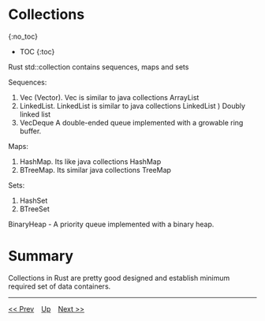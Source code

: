 # Collections
{:no_toc}

* TOC
{:toc}

Rust std::collection contains sequences, maps and sets

Sequences: 
1. Vec (Vector). Vec is similar to java collections ArrayList
2. LinkedList. LinkedList is similar to java collections LinkedList ) Doubly linked list
3. VecDeque A double-ended queue implemented with a growable ring buffer.  

Maps:
1. HashMap. Its like java collections HashMap
2. BTreeMap. Its similar java collections TreeMap

Sets:
1. HashSet
2. BTreeSet

BinaryHeap - A priority queue implemented with a binary heap.

# Summary
Collections in Rust are pretty good designed and establish minimum required set of data containers.

---
[<< Prev](../day2/cargo.md) &ensp; [Up](../index.md) &ensp; [Next >>](../day3/modules.md)  

